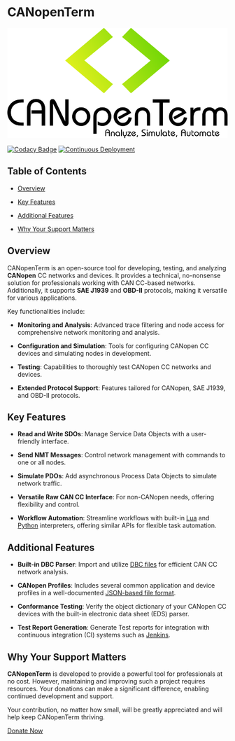 # CANopenTerm

[![CANopenTerm](https://raw.githubusercontent.com/CANopenTerm/CANopenTerm/main/media/logo.svg)](https://raw.githubusercontent.com/CANopenTerm/CANopenTerm/main/media/logo.svg?raw=true "CANopenTerm")

[![Codacy Badge](https://app.codacy.com/project/badge/Grade/d0b16a90be6d4a59beafcabd727b2a2f)](https://app.codacy.com/gh/CANopenTerm/CANopenTerm/dashboard?utm_source=gh&utm_medium=referral&utm_content=&utm_campaign=Badge_grade)
[![Continuous Deployment](https://github.com/CANopenTerm/CANopenTerm/actions/workflows/continuous-deployment.yml/badge.svg)](https://github.com/CANopenTerm/CANopenTerm/actions/workflows/continuous-deployment.yml)

## Table of Contents

- [Overview](#overview)

- [Key Features](#key-features)

- [Additional Features](#additional-features)

- [Why Your Support Matters](#why-your-support-matters)
   
## Overview

CANopenTerm is an open-source tool for developing, testing,
and analyzing **CANopen** CC networks and devices. It provides
a technical, no-nonsense solution for professionals working
with CAN CC-based networks. Additionally, it supports
**SAE J1939** and **OBD-II** protocols, making it versatile
for various applications.

Key functionalities include:

- **Monitoring and Analysis**:
  Advanced trace filtering and node access for comprehensive
  network monitoring and analysis.

- **Configuration and Simulation**:
  Tools for configuring CANopen CC devices and simulating nodes
  in development.

- **Testing**:
  Capabilities to thoroughly test CANopen CC networks and devices.

- **Extended Protocol Support**:
  Features tailored for CANopen, SAE J1939, and OBD-II protocols.

## Key Features

- **Read and Write SDOs**:
  Manage Service Data Objects with a user-friendly interface.

- **Send NMT Messages**:
  Control network management with commands to one or all nodes.

- **Simulate PDOs**:
  Add asynchronous Process Data Objects to simulate network
  traffic.

- **Versatile Raw CAN CC Interface**:
  For non-CANopen needs, offering flexibility and control.

- **Workflow Automation**:
  Streamline workflows with built-in
  [Lua](https://canopenterm.de/lua-api) and
  [Python](https://canopenterm.de/python-api) interpreters,
  offering similar APIs for flexible task automation.

## Additional Features

- **Built-in DBC Parser**:
  Import and utilize
  [DBC files](https://www.csselectronics.com/pages/can-dbc-file-database-intro)
  for efficient CAN CC network analysis.

- **CANopen Profiles**:
  Includes several common application and device profiles in a well-documented
  [JSON-based file format](https://canopenterm.de/codb2json?id=file-format-specification).

- **Conformance Testing**:
  Verify the object dictionary of your CANopen CC devices with the built-in
  electronic data sheet (EDS) parser.

- **Test Report Generation**:
  Generate Test reports for integration with continuous integration (CI) systems
  such as [Jenkins](https://plugins.jenkins.io/junit/).

## Why Your Support Matters

**CANopenTerm** is developed to provide a powerful tool for
professionals at no cost.  However, maintaining and improving
such a project requires resources.  Your donations can make a
significant difference, enabling continued development and support.

Your contribution, no matter how small, will be greatly appreciated
and will help keep CANopenTerm thriving.

[Donate Now](https://github.com/sponsors/mupfdev)
